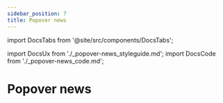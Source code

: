 ```yaml
---
sidebar_position: 7
title: Popover news
---
```


import DocsTabs from '@site/src/components/DocsTabs';

import DocsUx from './\_popover-news_styleguide.md';
import DocsCode from './\_popover-news_code.md';

# Popover news

<DocsTabs styleguide={DocsUx} code={DocsCode} />
